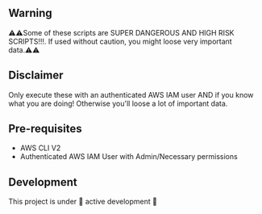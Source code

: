 ## Warning

⚠️⚠️Some of these scripts are SUPER DANGEROUS AND HIGH RISK SCRIPTS!!!. If used without caution, you might loose very important data.⚠️⚠️

## Disclaimer

Only execute these with an authenticated AWS IAM user AND if you know what you are doing!
Otherwise you'll loose a lot of important data.

## Pre-requisites
- AWS CLI V2
- Authenticated AWS IAM User with Admin/Necessary permissions

## Development
This project is under 🚧 active development 🚧

